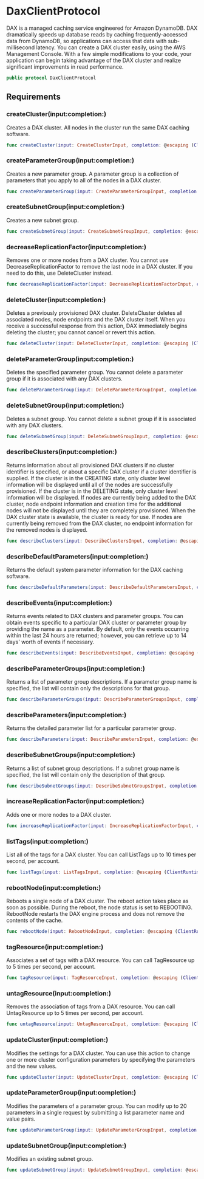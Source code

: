 # DaxClientProtocol

DAX is a managed caching service engineered for Amazon DynamoDB. DAX dramatically speeds up database reads by caching frequently-accessed data from DynamoDB, so applications can access that data with sub-millisecond latency. You can create a DAX cluster easily, using the AWS Management Console. With a few simple modifications to your code, your application can begin taking advantage of the DAX cluster and realize significant improvements in read performance.

``` swift
public protocol DaxClientProtocol 
```

## Requirements

### createCluster(input:completion:)

Creates a DAX cluster. All nodes in the cluster run the same DAX caching software.

``` swift
func createCluster(input: CreateClusterInput, completion: @escaping (ClientRuntime.SdkResult<CreateClusterOutputResponse, CreateClusterOutputError>) -> Void)
```

### createParameterGroup(input:completion:)

Creates a new parameter group. A parameter group is a collection of parameters that you apply to all of the nodes in a DAX cluster.

``` swift
func createParameterGroup(input: CreateParameterGroupInput, completion: @escaping (ClientRuntime.SdkResult<CreateParameterGroupOutputResponse, CreateParameterGroupOutputError>) -> Void)
```

### createSubnetGroup(input:completion:)

Creates a new subnet group.

``` swift
func createSubnetGroup(input: CreateSubnetGroupInput, completion: @escaping (ClientRuntime.SdkResult<CreateSubnetGroupOutputResponse, CreateSubnetGroupOutputError>) -> Void)
```

### decreaseReplicationFactor(input:completion:)

Removes one or more nodes from a DAX cluster. You cannot use DecreaseReplicationFactor to remove the last node in a DAX cluster. If you need to do this, use DeleteCluster instead.

``` swift
func decreaseReplicationFactor(input: DecreaseReplicationFactorInput, completion: @escaping (ClientRuntime.SdkResult<DecreaseReplicationFactorOutputResponse, DecreaseReplicationFactorOutputError>) -> Void)
```

### deleteCluster(input:completion:)

Deletes a previously provisioned DAX cluster. DeleteCluster deletes all associated nodes, node endpoints and the DAX cluster itself. When you receive a successful response from this action, DAX immediately begins deleting the cluster; you cannot cancel or revert this action.

``` swift
func deleteCluster(input: DeleteClusterInput, completion: @escaping (ClientRuntime.SdkResult<DeleteClusterOutputResponse, DeleteClusterOutputError>) -> Void)
```

### deleteParameterGroup(input:completion:)

Deletes the specified parameter group. You cannot delete a parameter group if it is associated with any DAX clusters.

``` swift
func deleteParameterGroup(input: DeleteParameterGroupInput, completion: @escaping (ClientRuntime.SdkResult<DeleteParameterGroupOutputResponse, DeleteParameterGroupOutputError>) -> Void)
```

### deleteSubnetGroup(input:completion:)

Deletes a subnet group. You cannot delete a subnet group if it is associated with any DAX clusters.

``` swift
func deleteSubnetGroup(input: DeleteSubnetGroupInput, completion: @escaping (ClientRuntime.SdkResult<DeleteSubnetGroupOutputResponse, DeleteSubnetGroupOutputError>) -> Void)
```

### describeClusters(input:completion:)

Returns information about all provisioned DAX clusters if no cluster identifier is specified, or about a specific DAX cluster if a cluster identifier is supplied. If the cluster is in the CREATING state, only cluster level information will be displayed until all of the nodes are successfully provisioned. If the cluster is in the DELETING state, only cluster level information will be displayed. If nodes are currently being added to the DAX cluster, node endpoint information and creation time for the additional nodes will not be displayed until they are completely provisioned. When the DAX cluster state is available, the cluster is ready for use. If nodes are currently being removed from the DAX cluster, no endpoint information for the removed nodes is displayed.

``` swift
func describeClusters(input: DescribeClustersInput, completion: @escaping (ClientRuntime.SdkResult<DescribeClustersOutputResponse, DescribeClustersOutputError>) -> Void)
```

### describeDefaultParameters(input:completion:)

Returns the default system parameter information for the DAX caching software.

``` swift
func describeDefaultParameters(input: DescribeDefaultParametersInput, completion: @escaping (ClientRuntime.SdkResult<DescribeDefaultParametersOutputResponse, DescribeDefaultParametersOutputError>) -> Void)
```

### describeEvents(input:completion:)

Returns events related to DAX clusters and parameter groups. You can obtain events specific to a particular DAX cluster or parameter group by providing the name as a parameter. By default, only the events occurring within the last 24 hours are returned; however, you can retrieve up to 14 days' worth of events if necessary.

``` swift
func describeEvents(input: DescribeEventsInput, completion: @escaping (ClientRuntime.SdkResult<DescribeEventsOutputResponse, DescribeEventsOutputError>) -> Void)
```

### describeParameterGroups(input:completion:)

Returns a list of parameter group descriptions. If a parameter group name is specified, the list will contain only the descriptions for that group.

``` swift
func describeParameterGroups(input: DescribeParameterGroupsInput, completion: @escaping (ClientRuntime.SdkResult<DescribeParameterGroupsOutputResponse, DescribeParameterGroupsOutputError>) -> Void)
```

### describeParameters(input:completion:)

Returns the detailed parameter list for a particular parameter group.

``` swift
func describeParameters(input: DescribeParametersInput, completion: @escaping (ClientRuntime.SdkResult<DescribeParametersOutputResponse, DescribeParametersOutputError>) -> Void)
```

### describeSubnetGroups(input:completion:)

Returns a list of subnet group descriptions. If a subnet group name is specified, the list will contain only the description of that group.

``` swift
func describeSubnetGroups(input: DescribeSubnetGroupsInput, completion: @escaping (ClientRuntime.SdkResult<DescribeSubnetGroupsOutputResponse, DescribeSubnetGroupsOutputError>) -> Void)
```

### increaseReplicationFactor(input:completion:)

Adds one or more nodes to a DAX cluster.

``` swift
func increaseReplicationFactor(input: IncreaseReplicationFactorInput, completion: @escaping (ClientRuntime.SdkResult<IncreaseReplicationFactorOutputResponse, IncreaseReplicationFactorOutputError>) -> Void)
```

### listTags(input:completion:)

List all of the tags for a DAX cluster. You can call ListTags up to 10 times per second, per account.

``` swift
func listTags(input: ListTagsInput, completion: @escaping (ClientRuntime.SdkResult<ListTagsOutputResponse, ListTagsOutputError>) -> Void)
```

### rebootNode(input:completion:)

Reboots a single node of a DAX cluster. The reboot action takes place as soon as possible. During the reboot, the node status is set to REBOOTING. RebootNode restarts the DAX engine process and does not remove the contents of the cache.

``` swift
func rebootNode(input: RebootNodeInput, completion: @escaping (ClientRuntime.SdkResult<RebootNodeOutputResponse, RebootNodeOutputError>) -> Void)
```

### tagResource(input:completion:)

Associates a set of tags with a DAX resource. You can call TagResource up to 5 times per second, per account.

``` swift
func tagResource(input: TagResourceInput, completion: @escaping (ClientRuntime.SdkResult<TagResourceOutputResponse, TagResourceOutputError>) -> Void)
```

### untagResource(input:completion:)

Removes the association of tags from a DAX resource. You can call UntagResource up to 5 times per second, per account.

``` swift
func untagResource(input: UntagResourceInput, completion: @escaping (ClientRuntime.SdkResult<UntagResourceOutputResponse, UntagResourceOutputError>) -> Void)
```

### updateCluster(input:completion:)

Modifies the settings for a DAX cluster. You can use this action to change one or more cluster configuration parameters by specifying the parameters and the new values.

``` swift
func updateCluster(input: UpdateClusterInput, completion: @escaping (ClientRuntime.SdkResult<UpdateClusterOutputResponse, UpdateClusterOutputError>) -> Void)
```

### updateParameterGroup(input:completion:)

Modifies the parameters of a parameter group. You can modify up to 20 parameters in a single request by submitting a list parameter name and value pairs.

``` swift
func updateParameterGroup(input: UpdateParameterGroupInput, completion: @escaping (ClientRuntime.SdkResult<UpdateParameterGroupOutputResponse, UpdateParameterGroupOutputError>) -> Void)
```

### updateSubnetGroup(input:completion:)

Modifies an existing subnet group.

``` swift
func updateSubnetGroup(input: UpdateSubnetGroupInput, completion: @escaping (ClientRuntime.SdkResult<UpdateSubnetGroupOutputResponse, UpdateSubnetGroupOutputError>) -> Void)
```
